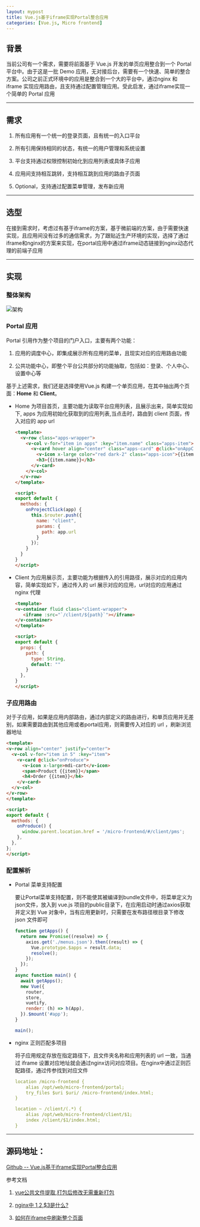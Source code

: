 ```yaml
---
layout: mypost
title: Vue.js基于iframe实现Portal整合应用
categories: [Vue.js, Micro frontend]
---
```


## 背景

当前公司有一个需求，需要将前面基于 Vue.js 开发的单页应用整合到一个 Portal 平台中。由于这是一批 Demo 应用，无对接后台，需要有一个快速、简单的整合方案。公司之前正式环境中的应用是整合到一个大的平台中，通过nginx 和 iframe 实现应用路由，且支持通过配置管理应用。受此启发，通过iframe实现一个简单的 Portal 应用

---

## 需求

1. 所有应用有一个统一的登录页面，且有统一的入口平台

2. 所有引用保持相同的状态，有统一的用户管理和系统设置

3. 平台支持通过权限控制初始化到应用列表或具体子应用

4. 应用间支持相互跳转，支持相互跳到应用的路由子页面

5. Optional，支持通过配置菜单管理，发布新应用

---

## 选型

在接到需求时，考虑过有基于iframe的方案，基于微前端的方案，由于需要快速实现，且应用间没有过多的通信需求，为了跟贴近生产环境的实现，选择了通过iframe和nginx的方案来实现，在portal应用中通过iframe动态链接到nginx动态代理的前端子应用

---

## 实现

### 整体架构

![架构](vuejs_portal_framework.png)

### Portal 应用

Portal 引用作为整个项目的门户入口，主要有两个功能：

1. 应用的调度中心，即集成展示所有应用的菜单，且现实对应的应用路由功能

2. 公共功能中心，即整个平台公共部分的功能抽取，包括如：登录、个人中心、设置中心等

基于上述需求，我们还是选择使用Vue.js 构建一个单页应用，在其中抽出两个页面：**Home** 和 **Client**。

* Home 为项目首页，主要功能为读取平台应用列表，且展示出来，简单实现如下, apps 为应用初始化获取到的应用列表,当点击时，路由到 client 页面，传入对应的 app url
  ```html
  <template>
    <v-row class="apps-wrapper">
      <v-col v-for="item in apps" :key="item.name" class="apps-item">
        <v-card hover align="center" class="apps-card" @click="onAppClick(item)">
          <v-icon x-large color="red dark-2" class="apps-icon">{{item.icon}}</v-icon>
          <h3>{{item.name}}</h3>
        </v-card>
      </v-col>
    </v-row>
  </template>

  <script>
  export default {
    methods: {
      onProjectClick(app) {
        this.$router.push({
          name: "client",
          params: {
            path: app.url
          }
        });
      }
    }
  }
  </script>
  ```

* Client 为应用展示页，主要功能为根据传入的引用路径，展示对应的应用内容，简单实现如下，通过传入的 url 展示对应的应用，url对应的应用通过 nginx 代理
  ```html
  <template>
  <v-container fluid class="client-wrapper">
     <iframe :src="`/client/${path}`"></iframe>
  </v-container>
  </template>

  <script>
  export default {
    props: {
      path: {
        type: String,
        default: ""
      }
    },
  }
  </script>
  ```

### 子应用路由

对于子应用，如果是应用内部路由，通过内部定义的路由进行，和单页应用并无差别，如果需要路由到其他应用或者portal应用，则需要传入对应的 url ，刷新浏览器地址
```html
<template>
<v-row align="center" justify="center">
  <v-col v-for="item in 5" :key="item">
    <v-card @click="onProduce">
      <v-icon x-large>mdi-cart</v-icon>
      <span>Product {{item}}</span>
      <h4>Order {{item}}</h4>
    </v-card>
  </v-col>
</v-row>
</template>

<script>
export default {
  methods: {
    onProduce() {
      window.parent.location.href = '/micro-frontend/#/client/pms';
    },
  },
};
</script>
```

### 配置解析

* Portal 菜单支持配置

  要让Portal菜单支持配置，则不能使其被编译到bundle文件中，将菜单定义为json文件，放入到 vue.js 项目的public目录下，在应用启动时通过axios获取并定义到 Vue 对象中，当有应用更新时，只需要在发布路径根目录下修改 json 文件即可
  ```js
  function getApps() {
    return new Promise((resolve) => {
      axios.get('./menus.json').then((result) => {
        Vue.prototype.$apps = result.data;
        resolve();
      });
    });
  }
  async function main() {
    await getApps();
    new Vue({
      router,
      store,
      vuetify,
      render: (h) => h(App),
    }).$mount('#app');
  }

  main();
  ```

* nginx 正则匹配多项目

  将子应用规定存放在指定路径下，且文件夹名称和应用列表的 url 一致，当通过 iframe 设置对应地址就会通过nginx访问对应项目。在nginx中通过正则匹配路径，通过传参找到对应文件
  ```yml
  location /micro-frontend {
      alias /opt/web/micro-frontend/portal;
      try_files $uri $uri/ /micro-frontend/index.html;
  }

  location ~ /client/(.*) {
      alias /opt/web/micro-frontend/client/$1;
      index /client/$1/index.html;
  }
  ```
---

## 源码地址：

[Github -- Vue.js基于iframe实现Portal整合应用](https://github.com/dengs-official/dengs-official-blog-code/tree/master/Vue.js%E5%9F%BA%E4%BA%8Eiframe%E5%AE%9E%E7%8E%B0Portal%E6%95%B4%E5%90%88%E5%BA%94%E7%94%A8)

参考文档

1. [vue公共文件提取,打包后修改无需重新打包](https://www.jianshu.com/p/10c3f1a6697a)

2. [nginx中 $1,$2,$3是什么?](https://blog.csdn.net/cbmljs/article/details/86573248?utm_medium=distribute.pc_relevant.none-task-blog-BlogCommendFromMachineLearnPai2-2.nonecase&depth_1-utm_source=distribute.pc_relevant.none-task-blog-BlogCommendFromMachineLearnPai2-2.nonecase)

3. [如何在iframe中刷新整个页面](https://blog.csdn.net/yanluandai1985/article/details/82851548)